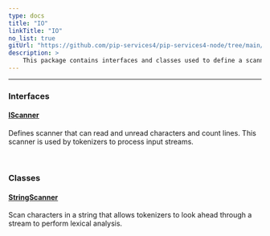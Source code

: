 ```yaml
---
type: docs
title: "IO"
linkTitle: "IO"
no_list: true
gitUrl: "https://github.com/pip-services4/pip-services4-node/tree/main/pip-services4-expressions-node"
description: >
    This package contains interfaces and classes used to define a scanner.
---
```

---
<div class="module-body"> 

### Interfaces

#### [IScanner](iscanner)
Defines scanner that can read and unread characters and count lines. This scanner is used by tokenizers to process input streams.

<br>

### Classes

#### [StringScanner](string_scanner)
Scan characters in a string that allows tokenizers to look ahead through a stream to perform lexical analysis.

</div>

